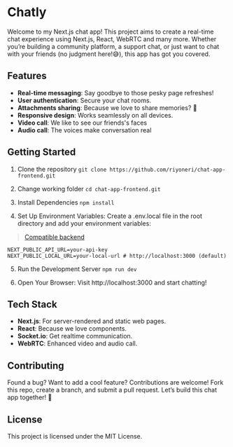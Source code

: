 # Chatly

Welcome to my Next.js chat app! This project aims to create a real-time chat experience using Next.js, React, WebRTC and many more. Whether you’re building a community platform, a support chat, or just want to chat with your friends (no judgment here!😅), this app has got you covered.

## Features

- **Real-time messaging**: Say goodbye to those pesky page refreshes!
- **User authentication**: Secure your chat rooms.
- **Attachments sharing**: Because we love to share memories? 🎉
- **Responsive design**: Works seamlessly on all devices.
- **Video call**: We like to see our friends's faces
- **Audio call**: The voices make conversation real

## Getting Started

1. Clone the repository
   `git clone https://github.com/riyoneri/chat-app-frontend.git`

2. Change working folder
   `cd chat-app-frontend.git`

3. Install Dependencies
   `npm install`

4. Set Up Environment Variables: Create a .env.local file in the root directory and add your environment variables:
> [Compatible backend](https://github.com/riyoneri/chat-app-backend.git)

```
NEXT_PUBLIC_API_URL=your-api-key
NEXT_PUBLIC_LOCAL_URL=your-local-url # http://localhost:3000 (default)
```

5. Run the Development Server
   `npm run dev`

6. Open Your Browser: Visit http://localhost:3000 and start chatting!

## Tech Stack

- **Next.js**: For server-rendered and static web pages.
- **React**: Because we love components.
- **Socket.io**: Get realtime communication.
- **WebRTC**: Enhanced video and audio call.

## Contributing

Found a bug? Want to add a cool feature? Contributions are welcome! Fork this repo, create a branch, and submit a pull request. Let’s build this chat app together! 🚀

## License

This project is licensed under the MIT License.
